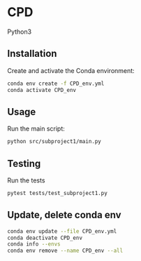 # CPD
Python3 

## Installation
Create and activate the Conda environment:

```sh
conda env create -f CPD_env.yml
conda activate CPD_env
```

## Usage
Run the main script:

```sh
python src/subproject1/main.py
```

## Testing
Run the tests

```sh
pytest tests/test_subproject1.py
```


## Update, delete conda env

```sh
conda env update --file CPD_env.yml
conda deactivate CPD_env
conda info --envs
conda env remove --name CPD_env --all
```